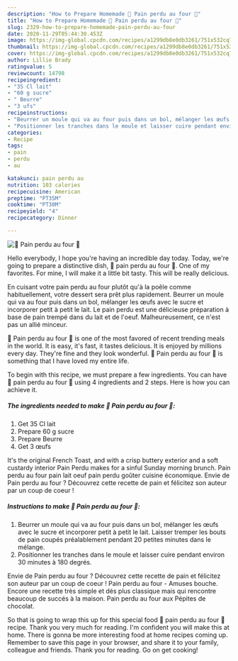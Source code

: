 ```yaml
---
description: "How to Prepare Homemade 🥖 Pain perdu au four 🥖"
title: "How to Prepare Homemade 🥖 Pain perdu au four 🥖"
slug: 2329-how-to-prepare-homemade-pain-perdu-au-four
date: 2020-11-29T05:44:30.453Z
image: https://img-global.cpcdn.com/recipes/a1299db8e0db3261/751x532cq70/🥖-pain-perdu-au-four-🥖-photo-principale-de-la-recette.jpg
thumbnail: https://img-global.cpcdn.com/recipes/a1299db8e0db3261/751x532cq70/🥖-pain-perdu-au-four-🥖-photo-principale-de-la-recette.jpg
cover: https://img-global.cpcdn.com/recipes/a1299db8e0db3261/751x532cq70/🥖-pain-perdu-au-four-🥖-photo-principale-de-la-recette.jpg
author: Lillie Brady
ratingvalue: 5
reviewcount: 14798
recipeingredient:
- "35 Cl lait"
- "60 g sucre"
- " Beurre"
- "3 ufs"
recipeinstructions:
- "Beurrer un moule qui va au four puis dans un bol, mélanger les œufs avec le sucre et incorporer petit à petit le lait. Laisser tremper les bouts de pain coupés préalablement pendant 20 petites minutes dans le mélange."
- "Positionner les tranches dans le moule et laisser cuire pendant environ 30 minutes à 180 degrés."
categories:
- Recipe
tags:
- pain
- perdu
- au

katakunci: pain perdu au 
nutrition: 103 calories
recipecuisine: American
preptime: "PT35M"
cooktime: "PT30M"
recipeyield: "4"
recipecategory: Dinner

---
```



![🥖 Pain perdu au four 🥖](https://img-global.cpcdn.com/recipes/a1299db8e0db3261/751x532cq70/🥖-pain-perdu-au-four-🥖-photo-principale-de-la-recette.jpg)

Hello everybody, I hope you're having an incredible day today. Today, we're going to prepare a distinctive dish, 🥖 pain perdu au four 🥖. One of my favorites. For mine, I will make it a little bit tasty. This will be really delicious.

En cuisant votre pain perdu au four plutôt qu&#39;à la poêle comme habituellement, votre dessert sera prêt plus rapidement. Beurrer un moule qui va au four puis dans un bol, mélanger les œufs avec le sucre et incorporer petit à petit le lait. Le pain perdu est une délicieuse préparation à base de pain trempé dans du lait et de l&#39;oeuf. Malheureusement, ce n&#39;est pas un allié minceur.

🥖 Pain perdu au four 🥖 is one of the most favored of recent trending meals in the world. It is easy, it's fast, it tastes delicious. It is enjoyed by millions every day. They're fine and they look wonderful. 🥖 Pain perdu au four 🥖 is something that I have loved my entire life.


To begin with this recipe, we must prepare a few ingredients. You can have 🥖 pain perdu au four 🥖 using 4 ingredients and 2 steps. Here is how you can achieve it.

<!--inarticleads1-->

##### The ingredients needed to make 🥖 Pain perdu au four 🥖:

1. Get 35 Cl lait
1. Prepare 60 g sucre
1. Prepare  Beurre
1. Get 3 œufs


It&#39;s the original French Toast, and with a crisp buttery exterior and a soft custardy interior Pain Perdu makes for a sinful Sunday morning brunch. Pain perdu au four pain lait oeuf pain perdu goûter cuisine économique. Envie de Pain perdu au four ? Découvrez cette recette de pain et félicitez son auteur par un coup de coeur ! 

<!--inarticleads2-->

##### Instructions to make 🥖 Pain perdu au four 🥖:

1. Beurrer un moule qui va au four puis dans un bol, mélanger les œufs avec le sucre et incorporer petit à petit le lait. Laisser tremper les bouts de pain coupés préalablement pendant 20 petites minutes dans le mélange.
1. Positionner les tranches dans le moule et laisser cuire pendant environ 30 minutes à 180 degrés.


Envie de Pain perdu au four ? Découvrez cette recette de pain et félicitez son auteur par un coup de coeur ! Pain perdu au four - Amuses bouche. Encore une recette très simple et dés plus classique mais qui rencontre beaucoup de succés à la maison. Pain perdu au four aux Pépites de chocolat. 

So that is going to wrap this up for this special food 🥖 pain perdu au four 🥖 recipe. Thank you very much for reading. I'm confident you will make this at home. There is gonna be more interesting food at home recipes coming up. Remember to save this page in your browser, and share it to your family, colleague and friends. Thank you for reading. Go on get cooking!
